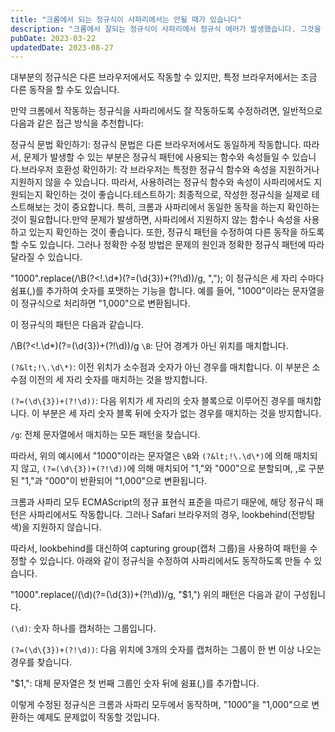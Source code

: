 ```yaml
---
title: "크롬에서 되는 정규식이 사파리에서는 안될 때가 있습니다"
description: "크롬에서 잘되는 정규식이 사파리에서 정규식 에러가 발생했습니다. 그것을 해결하였습니다."
pubDate: 2023-03-22
updatedDate: 2023-08-27
---
```


대부분의 정규식은 다른 브라우저에서도 작동할 수 있지만, 특정 브라우저에서는 조금 다른 동작을 할 수도 있습니다.

만약 크롬에서 작동하는 정규식을 사파리에서도 잘 작동하도록 수정하려면, 일반적으로 다음과 같은 접근 방식을 추천합니다:

정규식 문법 확인하기: 정규식 문법은 다른 브라우저에서도 동일하게 작동합니다. 따라서, 문제가 발생할 수 있는 부분은 정규식 패턴에 사용되는 함수와 속성들일 수 있습니다.브라우저 호환성 확인하기: 각 브라우저는 특정한 정규식 함수와 속성을 지원하거나 지원하지 않을 수 있습니다. 따라서, 사용하려는 정규식 함수와 속성이 사파리에서도 지원되는지 확인하는 것이 좋습니다.테스트하기: 최종적으로, 작성한 정규식을 실제로 테스트해보는 것이 중요합니다. 특히, 크롬과 사파리에서 동일한 동작을 하는지 확인하는 것이 필요합니다.만약 문제가 발생하면, 사파리에서 지원하지 않는 함수나 속성을 사용하고 있는지 확인하는 것이 좋습니다. 또한, 정규식 패턴을 수정하여 다른 동작을 하도록 할 수도 있습니다. 그러나 정확한 수정 방법은 문제의 원인과 정확한 정규식 패턴에 따라 달라질 수 있습니다.

 "1000".replace(/\B(?&lt;!\.\d\*)(?=(\d\{3})+(?!\d))/g, ",");
이 정규식은 세 자리 수마다 쉼표(,)를 추가하여 숫자를 포맷하는 기능을 합니다. 예를 들어, "1000"이라는 문자열을 이 정규식으로 처리하면 "1,000"으로 변환됩니다.

이 정규식의 패턴은 다음과 같습니다.

/\B(?&lt;!\.\d\*)(?=(\d\{3})+(?!\d))/g
`\B`: 단어 경계가 아닌 위치를 매치합니다.

`(?&lt;!\.\d\*)`: 이전 위치가 소수점과 숫자가 아닌 경우를 매치합니다. 이 부분은 소수점 이전의 세 자리 숫자를 매치하는 것을 방지합니다.

`(?=(\d\{3})+(?!\d))`: 다음 위치가 세 자리의 숫자 블록으로 이루어진 경우를 매치합니다. 이 부분은 세 자리 숫자 블록 뒤에 숫자가 없는 경우를 매치하는 것을 방지합니다.

`/g`: 전체 문자열에서 매치하는 모든 패턴을 찾습니다.

따라서, 위의 예시에서 "1000"이라는 문자열은 `\B`와 `(?&lt;!\.\d\*)`에 의해 매치되지 않고, `(?=(\d\{3})+(?!\d))`에 의해 매치되어 "1,"와 "000"으로 분할되며, ,로 구분된 "1,"과 "000"이 반환되어 "1,000"으로 변환됩니다.

크롬과 사파리 모두 ECMAScript의 정규 표현식 표준을 따르기 때문에, 해당 정규식 패턴은 사파리에서도 작동합니다. 그러나 Safari 브라우저의 경우, lookbehind(전방탐색)을 지원하지 않습니다.

따라서, lookbehind를 대신하여 capturing group(캡처 그룹)을 사용하여 패턴을 수정할 수 있습니다. 아래와 같이 정규식을 수정하여 사파리에서도 동작하도록 만들 수 있습니다.

"1000".replace(/(\d)(?=(\d\{3})+(?!\d))/g, "$1,")
위의 패턴은 다음과 같이 구성됩니다.

`(\d)`: 숫자 하나를 캡처하는 그룹입니다.

`(?=(\d\{3})+(?!\d))`: 다음 위치에 3개의 숫자를 캡처하는 그룹이 한 번 이상 나오는 경우를 찾습니다.

"$1,": 대체 문자열은 첫 번째 그룹인 숫자 뒤에 쉼표(,)를 추가합니다.

이렇게 수정된 정규식은 크롬과 사파리 모두에서 동작하며, "1000"을 "1,000"으로 변환하는 예제도 문제없이 작동할 것입니다.